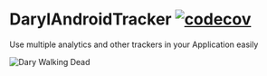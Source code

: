 # DarylAndroidTracker [![codecov](https://codecov.io/gh/guitcastro/DarylAndroidTracker/branch/master/graph/badge.svg)](https://codecov.io/gh/guitcastro/DarylAndroidTracker)
Use multiple analytics and other trackers in your Application easily 



![Dary Walking Dead](https://github.com/guitcastro/DarylAndroidTracker/raw/master/image.png)
